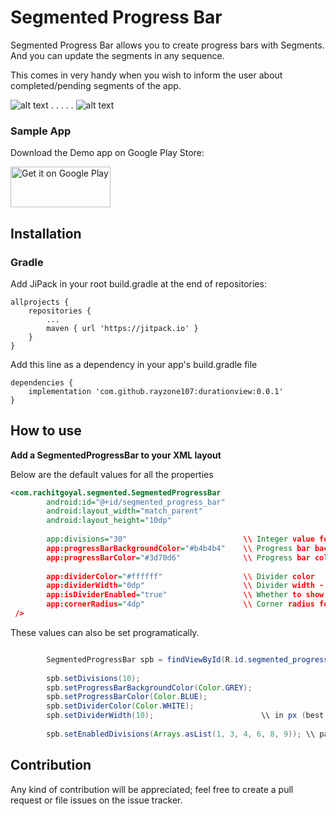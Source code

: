 # Segmented Progress Bar

Segmented Progress Bar allows you to create progress bars with Segments. And you can update the segments in any sequence.

This comes in very handy when you wish to inform the user about completed/pending segments of the app.

![alt text](https://github.com/rayzone107/DurationView/blob/master/Image%201.png) . . . . . ![alt text](https://github.com/rayzone107/DurationView/blob/master/Image%202.png) 

<h3>Sample App</h3>

Download the Demo app on Google Play Store:

<a href='https://play.google.com/store/apps/details?id=com.rachitgoyal.durationview'><img alt='Get it on Google Play' src='https://play.google.com/intl/en_us/badges/images/generic/en_badge_web_generic.png' width="160" height="65"></a>

<h2>Installation</h2>

<h3>Gradle</h3>

Add JiPack in your root build.gradle at the end of repositories:

```
allprojects {
	repositories {
        ...
		maven { url 'https://jitpack.io' }
    }
}
```

Add this line as a dependency in your app's build.gradle file
```
dependencies {
    implementation 'com.github.rayzone107:durationview:0.0.1'
}
```

<h2>How to use</h2>

<b>Add a SegmentedProgressBar to your XML layout</b>

Below are the default values for all the properties
```xml
<com.rachitgoyal.segmented.SegmentedProgressBar
        android:id="@+id/segmented_progress_bar"
        android:layout_width="match_parent"
        android:layout_height="10dp"
        
        app:divisions="30"                          \\ Integer value for total number of divisions
        app:progressBarBackgroundColor="#b4b4b4"    \\ Progress bar background color
        app:progressBarColor="#3d70d6"              \\ Progress bar color
        
        app:dividerColor="#ffffff"                  \\ Divider color
        app:dividerWidth="0dp"                      \\ Divider width - set 0dp for no divider
        app:isDividerEnabled="true"                 \\ Whether to show divider or not - no effect if dividerWidth not set
        app:cornerRadius="4dp"                      \\ Corner radius for the progress bar
 />
```

These values can also be set programatically.

```java

        SegmentedProgressBar spb = findViewById(R.id.segmented_progress_bar);
        
        spb.setDivisions(10);
        spb.setProgressBarBackgroundColor(Color.GREY);
        spb.setProgressBarColor(Color.BLUE);
        spb.setDividerColor(Color.WHITE);
        spb.setDividerWidth(10);                        \\ in px (best to set this using xml, or convert from dp to px first)
        
        spb.setEnabledDivisions(Arrays.asList(1, 3, 4, 6, 8, 9)); \\ pass a list of integers, with the values that are to be enabled.
```

<h2>Contribution</h2>

Any kind of contribution will be appreciated; feel free to create a pull request or file issues on the issue tracker.
